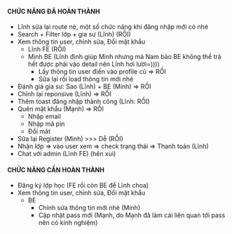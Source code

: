 #### CHỨC NĂNG ĐÃ HOÀN THÀNH
- Lĩnh sửa lại route nè, một số chức năng khi đăng nhập mới có nhé
- Search + Filter lớp + gia sư (Lĩnh) (RỒI)
- Xem thông tin user, chỉnh sửa, Đổi mật khẩu
  + Lĩnh FE (RỒI)
  + Minh BE (Lĩnh định giúp Minh nhưng mà Nam bảo BE không thể trả hết được phải vào detail nên Lĩnh hơi lười=))))
    + Lấy thông tin user điền vào profile cũ => RỒI
    + Sữa lại rồi load thông tin mới nhé
- Đánh giá gia sư: Sao (Lĩnh) + BE (Minh)  => RỒI
- Chỉnh lại reponsive (Lĩnh) => RỒI
- Thêm toast đăng nhập thành công (Lĩnh: RỒI)
- Quên mật khẩu (Mạnh) => RỒI
  + Nhập email
  + Nhập mã pin
  + Đổi mât
- Sửa lại Register (Minh) >>> Dễ (RỒI)
- Nhận lớp => vào user xem => check trạng thái => Thanh toán (Lĩnh)
- Chat với admin (Lĩnh FE) (hên xui)
#### CHỨC NĂNG CẦN HOÀN THÀNH
- Đăng ký lớp học (FE rồi còn BE để Lĩnh choa)
- Xem thông tin user, chỉnh sửa, Đổi mật khẩu
  + BE
    + Chỉnh sửa thông tin mới nhé (Minh)
    + Cập nhật pass mới (Mạnh, do Mạnh đã làm cái liên quan tới pass nên có kinh nghiệm)
